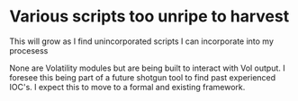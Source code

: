 # Various scripts too unripe to harvest  
This will grow as I find unincorporated scripts I can incorporate into my procesess  
  
None are Volatility modules but are being built to interact with Vol output. I foresee this being part of a future shotgun tool
to find past experienced IOC's.  I expect this to move to a formal and existing framework.
